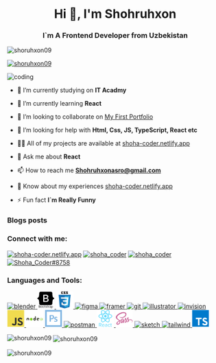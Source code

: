 <h1 align="center">Hi 👋, I'm Shohruhxon</h1>
<h3 align="center">I`m A Frontend Developer from Uzbekistan</h3>

<p align="left"> <img src="https://komarev.com/ghpvc/?username=shoruhxon09&label=Profile%20views&color=0e75b6&style=flat" alt="shoruhxon09" /> </p>

<p align="left"> <a href="https://github.com/ryo-ma/github-profile-trophy"><img src="https://github-profile-trophy.vercel.app/?username=shoruhxon09" alt="shoruhxon09" /></a> </p>
<img align="right top" alt="coding"  width="400" src="https://media2.giphy.com/media/hUL5gdlvDgtRbOElZS/giphy.gif?cid=6c09b9520nwu28bhd4f2mkqebjllgwaj0y9fthxzdctyv5c3&ep=v1_stickers_related&rid=giphy.gif&ct=s" style="animation:salom ease infinite;"> 

- 🔭 I’m currently studying on **IT Acadmy**

- 🌱 I’m currently learning **React**

- 👯 I’m looking to collaborate on [My First Portfolio](shoha_coder.netlify.app)

- 🤝 I’m looking for help with **Html, Css, JS, TypeScript, React etc**

- 👨‍💻 All of my projects are available at [shoha-coder.netlify.app](shoha-coder.netlify.app)

- 💬 Ask me about **React**

- 📫 How to reach me **Shohruhxonasro@gmail.com**

- 📄 Know about my experiences [shoha-coder.netlify.app](shoha-coder.netlify.app)

- ⚡ Fun fact **I`m Really Funny**

### Blogs posts
<!-- BLOG-POST-LIST:START -->
<!-- BLOG-POST-LIST:END -->

<h3 align="left">Connect with me:</h3>
<p align="left">
<a href="https://dev.to/shoha-coder.netlify.app" target="blank"><img align="center" src="https://raw.githubusercontent.com/rahuldkjain/github-profile-readme-generator/master/src/images/icons/Social/devto.svg" alt="shoha-coder.netlify.app" height="30" width="40" /></a>
<a href="https://fb.com/shoha_coder" target="blank"><img align="center" src="https://raw.githubusercontent.com/rahuldkjain/github-profile-readme-generator/master/src/images/icons/Social/facebook.svg" alt="shoha_coder" height="30" width="40" /></a>
<a href="https://instagram.com/shoha_coder" target="blank"><img align="center" src="https://raw.githubusercontent.com/rahuldkjain/github-profile-readme-generator/master/src/images/icons/Social/instagram.svg" alt="shoha_coder" height="30" width="40" /></a>
<a href="https://discord.gg/Shoha_Coder#8758" target="blank"><img align="center" src="https://raw.githubusercontent.com/rahuldkjain/github-profile-readme-generator/master/src/images/icons/Social/discord.svg" alt="Shoha_Coder#8758" height="30" width="40" /></a>
</p>

<h3 align="left">Languages and Tools:</h3>
<p align="left"> <a href="https://www.blender.org/" target="_blank" rel="noreferrer"> <img src="https://download.blender.org/branding/community/blender_community_badge_white.svg" alt="blender" width="40" height="40"/> </a> <a href="https://getbootstrap.com" target="_blank" rel="noreferrer"> <img src="https://raw.githubusercontent.com/devicons/devicon/master/icons/bootstrap/bootstrap-plain-wordmark.svg" alt="bootstrap" width="40" height="40"/> </a> <a href="https://www.w3schools.com/css/" target="_blank" rel="noreferrer"> <img src="https://raw.githubusercontent.com/devicons/devicon/master/icons/css3/css3-original-wordmark.svg" alt="css3" width="40" height="40"/> </a> <a href="https://www.figma.com/" target="_blank" rel="noreferrer"> <img src="https://www.vectorlogo.zone/logos/figma/figma-icon.svg" alt="figma" width="40" height="40"/> </a> <a href="https://www.framer.com/" target="_blank" rel="noreferrer"> <img src="https://www.vectorlogo.zone/logos/framer/framer-icon.svg" alt="framer" width="40" height="40"/> </a> <a href="https://git-scm.com/" target="_blank" rel="noreferrer"> <img src="https://www.vectorlogo.zone/logos/git-scm/git-scm-icon.svg" alt="git" width="40" height="40"/> </a> <a href="https://www.adobe.com/in/products/illustrator.html" target="_blank" rel="noreferrer"> <img src="https://www.vectorlogo.zone/logos/adobe_illustrator/adobe_illustrator-icon.svg" alt="illustrator" width="40" height="40"/> </a> <a href="https://www.invisionapp.com/" target="_blank" rel="noreferrer"> <img src="https://www.vectorlogo.zone/logos/invisionapp/invisionapp-icon.svg" alt="invision" width="40" height="40"/> </a> <a href="https://developer.mozilla.org/en-US/docs/Web/JavaScript" target="_blank" rel="noreferrer"> <img src="https://raw.githubusercontent.com/devicons/devicon/master/icons/javascript/javascript-original.svg" alt="javascript" width="40" height="40"/> </a> <a href="https://nodejs.org" target="_blank" rel="noreferrer"> <img src="https://raw.githubusercontent.com/devicons/devicon/master/icons/nodejs/nodejs-original-wordmark.svg" alt="nodejs" width="40" height="40"/> </a> <a href="https://www.photoshop.com/en" target="_blank" rel="noreferrer"> <img src="https://raw.githubusercontent.com/devicons/devicon/master/icons/photoshop/photoshop-line.svg" alt="photoshop" width="40" height="40"/> </a> <a href="https://postman.com" target="_blank" rel="noreferrer"> <img src="https://www.vectorlogo.zone/logos/getpostman/getpostman-icon.svg" alt="postman" width="40" height="40"/> </a> <a href="https://reactjs.org/" target="_blank" rel="noreferrer"> <img src="https://raw.githubusercontent.com/devicons/devicon/master/icons/react/react-original-wordmark.svg" alt="react" width="40" height="40"/> </a> <a href="https://sass-lang.com" target="_blank" rel="noreferrer"> <img src="https://raw.githubusercontent.com/devicons/devicon/master/icons/sass/sass-original.svg" alt="sass" width="40" height="40"/> </a> <a href="https://www.sketch.com/" target="_blank" rel="noreferrer"> <img src="https://www.vectorlogo.zone/logos/sketchapp/sketchapp-icon.svg" alt="sketch" width="40" height="40"/> </a> <a href="https://tailwindcss.com/" target="_blank" rel="noreferrer"> <img src="https://www.vectorlogo.zone/logos/tailwindcss/tailwindcss-icon.svg" alt="tailwind" width="40" height="40"/> </a> <a href="https://www.typescriptlang.org/" target="_blank" rel="noreferrer"> <img src="https://raw.githubusercontent.com/devicons/devicon/master/icons/typescript/typescript-original.svg" alt="typescript" width="40" height="40"/> </a> </p>

<p><img align="left" src="https://github-readme-stats.vercel.app/api/top-langs?username=shoruhxon09&show_icons=true&locale=en&layout=compact" alt="shoruhxon09" /></p>

<p>&nbsp;<img align="center" src="https://github-readme-stats.vercel.app/api?username=shoruhxon09&show_icons=true&locale=en" alt="shoruhxon09" /></p>

<p><img align="center" src="https://github-readme-streak-stats.herokuapp.com/?user=shoruhxon09&" alt="shoruhxon09" /></p>
